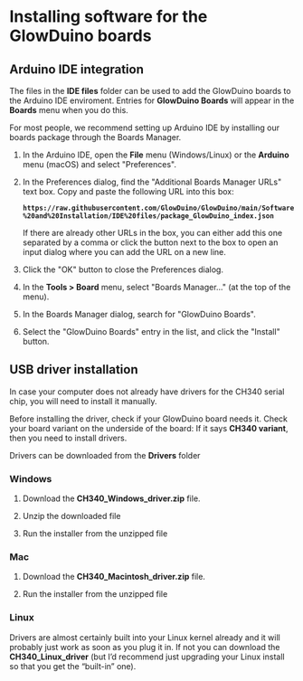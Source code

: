 # Installing software for the GlowDuino boards

## Arduino IDE integration

The files in the **IDE files** folder can be used to add the GlowDuino boards to the Arduino IDE enviroment.
Entries for **GlowDuino Boards** will appear in the **Boards** menu
when you do this.

For most people, we recommend setting up Arduino IDE by
installing our boards package through the Boards Manager.

1.  In the Arduino IDE, open the **File** menu (Windows/Linux) or the
    **Arduino** menu (macOS) and select "Preferences".

2.  In the Preferences dialog, find the "Additional Boards Manager URLs" text
    box. Copy and paste the following URL into this box:

    **`https://raw.githubusercontent.com/GlowDuino/GlowDuino/main/Software%20and%20Installation/IDE%20files/package_GlowDuino_index.json`**

    If there are already other URLs in the box, you can either add this one
    separated by a comma or click the button next to the box to open an input
    dialog where you can add the URL on a new line.

3.  Click the "OK" button to close the Preferences dialog.

4.  In the **Tools > Board** menu, select "Boards Manager..." (at the top of the
    menu).

5.  In the Boards Manager dialog, search for "GlowDuino Boards".

6.  Select the "GlowDuino Boards" entry in the list, and click the
    "Install" button.
	
## USB driver installation

In case your computer does not already have drivers for the CH340 serial chip, you will need to
install it manually.

Before installing the driver, check if your GlowDuino board needs it. Check your board variant
on the underside of the board: If it says **CH340 variant**, then you need to install drivers.

Drivers can be downloaded from the **Drivers** folder

### Windows

1.  Download the **CH340_Windows_driver.zip** file.

2.  Unzip the downloaded file

3.  Run the installer from the unzipped file

### Mac

1.  Download the **CH340_Macintosh_driver.zip** file.

2.  Run the installer from the unzipped file

### Linux

Drivers are almost certainly built into your Linux kernel already and it will probably just work
as soon as you plug it in.  If not you can download the **CH340_Linux_driver** (but I’d recommend
just upgrading your Linux install so that you get the  “built-in” one).
